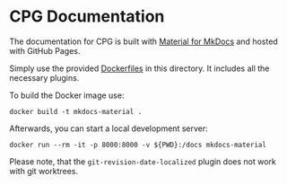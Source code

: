# CPG Documentation

The documentation for CPG is built with [Material for MkDocs](https://squidfunk.github.io/mkdocs-material/) and hosted with GitHub Pages.

Simply use the provided [Dockerfiles](./Dockerfile) in this directory. 
It includes all the necessary plugins. 

To build the Docker image use:
```shell
docker build -t mkdocs-material .
```
Afterwards, you can start a local development server:
```shell
docker run --rm -it -p 8000:8000 -v ${PWD}:/docs mkdocs-material
```

Please note, that the `git-revision-date-localized` plugin does not work with git worktrees.